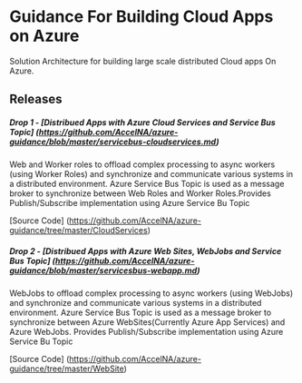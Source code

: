 # Guidance For Building Cloud Apps on Azure
Solution Architecture for building large scale distributed Cloud apps On Azure.

## Releases 

##### Drop 1 - [Distribued Apps with Azure Cloud Services and Service Bus Topic] (https://github.com/AccelNA/azure-guidance/blob/master/servicebus-cloudservices.md)

Web and Worker roles to offload complex processing to async workers (using Worker Roles) and synchronize and communicate various systems in a distributed environment. Azure Service Bus Topic is used as a message broker to synchronize between Web Roles and Worker Roles.Provides Publish/Subscribe implementation using Azure Service Bu Topic

[Source Code] (https://github.com/AccelNA/azure-guidance/tree/master/CloudServices)
 
##### Drop 2 - [Distribued Apps with Azure Web Sites, WebJobs and Service Bus Topic] (https://github.com/AccelNA/azure-guidance/blob/master/servicesbus-webapp.md)

WebJobs to offload complex processing to async workers (using WebJobs) and synchronize and communicate various systems in a distributed environment. Azure Service Bus Topic is used as a message broker to synchronize between Azure WebSites(Currently Azure App Services) and Azure WebJobs. Provides Publish/Subscribe implementation using Azure Service Bu Topic

[Source Code] (https://github.com/AccelNA/azure-guidance/tree/master/WebSite)

